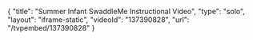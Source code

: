 {
    "title": "Summer Infant SwaddleMe Instructional Video",
    "type": "solo",
    "layout": "iframe-static",
    "videoId": "137390828",
    "url": "\/tvpembed\/137390828"
}